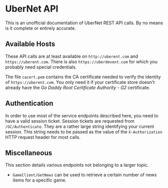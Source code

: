 # UberNet API #
This is an unofficial documentation of UberNet REST API calls.
By no means is it complete or entirely accurate.

## Available Hosts ##
These API calls are at least available on `http://uberent.com` and `https://uberent.com`.
There is also `https://uberdevent.com` for which you probably need special credentials.

The file `cacert.pem` contains the CA certificate needed to verify the identity of `https://uberent.com`.
You only need it if your certificate store doesn't already have the *Go Daddy Root Certificate Authority - G2* certificate.

## Authentication ##
In order to use most of the service endpoints described here, you need to have a valid session ticket.
Session tickets are requested from `/GC/Authenticate`.
They are a rather large string identifying your current session.
This string needs to be passed as the value of the `X-Authorization` HTTP request header for most calls.

## Miscellaneous ##
This section details various endpoints not belonging to a larger topic.

* `GameClient/GetNews` can be used to retrieve a certain number of news items for a specific game.
